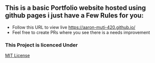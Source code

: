 ## This is a basic Portfolio website hosted using github pages i just have a Few Rules for you:
- Follow this URL to view live https://aaron-muti-420.github.io/
- Feel free to create PRs where you see there is a needs improvement

### This Project is licenced Under 
[MIT License](./LICENSE)
